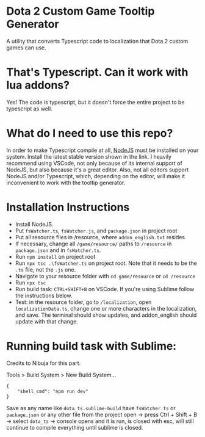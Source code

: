 # Dota 2 Custom Game Tooltip Generator
A utility that converts Typescript code to localization that Dota 2 custom games can use.

# That's Typescript. Can it work with lua addons?
Yes! The code is typescript, but it doesn't force the entire project to be typescript as well.

# What do I need to use this repo?
In order to make Typescript compile at all, [NodeJS](https://nodejs.org/en/) must be installed on your system. Install the latest stable version shown in the link.
I heavily recommend using VSCode, not only because of its internal support of NodeJS, but also because it's a great editor. Also, not all editors support NodeJS and/or Typescript, which, depending on the editor, will make it inconvenient to work with the tooltip generator.

# Installation Instructions
* Install NodeJS.
* Put `fsWatcher.ts`, `fsWatcher.js`, and `package.json` in project root
* Put all resource files in /resource, where `addon_english.txt` resides
* If necessary, change all `/game/resource/` paths to `/resource` in `package.json` and in `fsWatcher.ts`.
* Run `npm install` on project root
* Run `npx tsc .\fsWatcher.ts` on project root. Note that it needs to be the `.ts` file, not the `.js` one.
* Navigate to your resource folder with `cd game/resource` or `cd /resource`
* Run `npx tsc`
* Run build task: `CTRL+SHIFT+B` on VSCode. If you're using Sublime follow the instructions below.
* Test: in the resource folder, go to `/localization`, open `localizationData.ts`, change one or more characters in the localization, and save. The terminal should show updates, and addon_english should update with that change.

# Running build task with Sublime:
Credits to Nibuja for this part.

Tools > Build System > New Build System...
```
{
    "shell_cmd": "npm run dev"
}
```

Save as any name like `dota_ts.sublime-build`
have `fsWatcher.ts` or `package.json` or any other file from the project open -> press Ctrl + Shift + B -> select `dota_ts` -> console opens and it is run, is closed with esc, will still continue to compile everything until sublime is closed.
